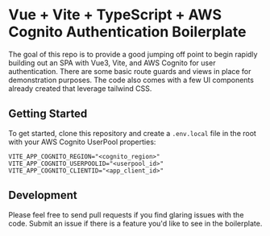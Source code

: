 # Vue + Vite + TypeScript + AWS Cognito Authentication Boilerplate

The goal of this repo is to provide a good jumping off point to begin rapidly building out
an SPA with Vue3, Vite, and AWS Cognito for user authentication. There are some basic route guards
and views in place for demonstration purposes. The code also comes with a few UI components already
created that leverage tailwind CSS.

## Getting Started

To get started, clone this repository and create a `.env.local` file in the root with your
AWS Cognito UserPool properties:

```env
VITE_APP_COGNITO_REGION="<cognito_region>"
VITE_APP_COGNITO_USERPOOLID="<userpool_id>"
VITE_APP_COGNITO_CLIENTID="<app_client_id>"
```

## Development

Please feel free to send pull requests if you find glaring issues with the code. Submit an issue
if there is a feature you'd like to see in the boilerplate.
